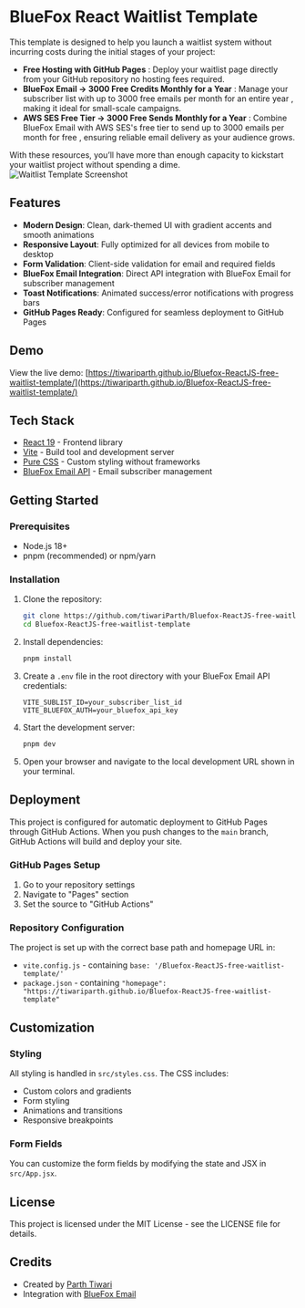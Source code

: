 # BlueFox React Waitlist Template
This template is designed to help you launch a waitlist system without incurring costs during the initial stages of your project:

- **Free Hosting with GitHub Pages** : Deploy your waitlist page directly from your GitHub repository no hosting fees required.
- **BlueFox Email → 3000 Free Credits Monthly for a Year** : Manage your subscriber list with up to 3000 free emails per month for an entire year , making it ideal for small-scale campaigns.
- **AWS SES Free Tier → 3000 Free Sends Monthly for a Year** : Combine BlueFox Email with AWS SES's free tier to send up to 3000 emails per month for free , ensuring reliable email delivery as your audience grows.

With these resources, you’ll have more than enough capacity to kickstart your waitlist project without spending a dime.
![Waitlist Template Screenshot](./src/assets/screenshot.png)

## Features

- **Modern Design**: Clean, dark-themed UI with gradient accents and smooth animations
- **Responsive Layout**: Fully optimized for all devices from mobile to desktop
- **Form Validation**: Client-side validation for email and required fields
- **BlueFox Email Integration**: Direct API integration with BlueFox Email for subscriber management
- **Toast Notifications**: Animated success/error notifications with progress bars
- **GitHub Pages Ready**: Configured for seamless deployment to GitHub Pages

## Demo

View the live demo: [https://tiwariparth.github.io/Bluefox-ReactJS-free-waitlist-template/](https://tiwariparth.github.io/Bluefox-ReactJS-free-waitlist-template/)

## Tech Stack

- [React 19](https://react.dev/) - Frontend library
- [Vite](https://vitejs.dev/) - Build tool and development server
- [Pure CSS](https://developer.mozilla.org/en-US/docs/Web/CSS) - Custom styling without frameworks
- [BlueFox Email API](https://bluefoxemail.com/) - Email subscriber management

## Getting Started

### Prerequisites

- Node.js 18+
- pnpm (recommended) or npm/yarn

### Installation

1. Clone the repository:
   ```bash
   git clone https://github.com/tiwariParth/Bluefox-ReactJS-free-waitlist-template.git
   cd Bluefox-ReactJS-free-waitlist-template
   ```

2. Install dependencies:
   ```bash
   pnpm install
   ```

3. Create a `.env` file in the root directory with your BlueFox Email API credentials:
   ```
   VITE_SUBLIST_ID=your_subscriber_list_id
   VITE_BLUEFOX_AUTH=your_bluefox_api_key
   ```

4. Start the development server:
   ```bash
   pnpm dev
   ```

5. Open your browser and navigate to the local development URL shown in your terminal.

## Deployment

This project is configured for automatic deployment to GitHub Pages through GitHub Actions. When you push changes to the `main` branch, GitHub Actions will build and deploy your site.

### GitHub Pages Setup

1. Go to your repository settings
2. Navigate to "Pages" section
3. Set the source to "GitHub Actions"

### Repository Configuration

The project is set up with the correct base path and homepage URL in:
- `vite.config.js` - containing `base: '/Bluefox-ReactJS-free-waitlist-template/'`
- `package.json` - containing `"homepage": "https://tiwariparth.github.io/Bluefox-ReactJS-free-waitlist-template"`

## Customization

### Styling

All styling is handled in `src/styles.css`. The CSS includes:
- Custom colors and gradients
- Form styling
- Animations and transitions
- Responsive breakpoints

### Form Fields

You can customize the form fields by modifying the state and JSX in `src/App.jsx`.

## License

This project is licensed under the MIT License - see the LICENSE file for details.

## Credits

- Created by [Parth Tiwari](https://github.com/tiwariParth)
- Integration with [BlueFox Email](https://bluefoxemail.com/)
